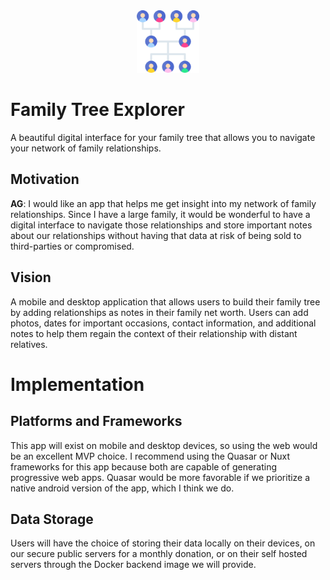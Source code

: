 <div align="center">
    <img alt="Family Tree Explorer Logo" width="100" src="https://github.com/grey-software/family-tree-explorer/raw/main/family-tree-explorer-logo.png">
</div>

# Family Tree Explorer

A beautiful digital interface for your family tree that allows you to navigate your network of family relationships.

## Motivation

**AG**: I would like an app that helps me get insight into my network of family relationships. Since I have a large family, it would be wonderful to have a digital interface to navigate those relationships and store important notes about our relationships without having that data at risk of being sold to third-parties or compromised. 

## Vision

A mobile and desktop application that allows users to build their family tree by adding relationships as notes in their family net worth. Users can add photos, dates for important occasions, contact information, and additional notes to help them regain the context of their relationship with distant relatives. 
 
# Implementation

## Platforms and Frameworks

This app will exist on mobile and desktop devices, so using the web would be an excellent MVP choice. I recommend using the Quasar or Nuxt frameworks for this app because both are capable of generating progressive web apps. Quasar would be more favorable if we prioritize a native android version of the app, which I think we do. 

## Data Storage

Users will have the choice of storing their data locally on their devices, on our secure public servers for a monthly donation, or on their self hosted servers through the Docker backend image we will provide.

